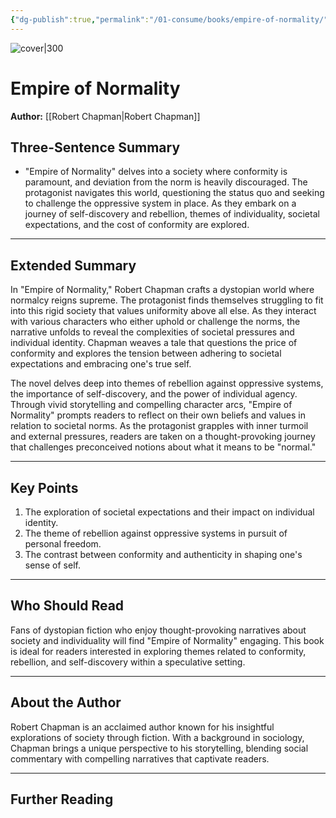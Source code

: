 ```yaml
---
{"dg-publish":true,"permalink":"/01-consume/books/empire-of-normality/","title":"Empire of Normality","tags":["society","comformity","rebellion"]}
---
```



![cover|300](http://books.google.com/books/content?id=clS6zwEACAAJ&printsec=frontcover&img=1&zoom=1&source=gbs_api)

# Empire of Normality
**Author:** [[Robert Chapman\|Robert Chapman]]

## Three-Sentence Summary
- "Empire of Normality" delves into a society where conformity is paramount, and deviation from the norm is heavily discouraged. The protagonist navigates this world, questioning the status quo and seeking to challenge the oppressive system in place. As they embark on a journey of self-discovery and rebellion, themes of individuality, societal expectations, and the cost of conformity are explored.

---

## Extended Summary
In "Empire of Normality," Robert Chapman crafts a dystopian world where normalcy reigns supreme. The protagonist finds themselves struggling to fit into this rigid society that values uniformity above all else. As they interact with various characters who either uphold or challenge the norms, the narrative unfolds to reveal the complexities of societal pressures and individual identity. Chapman weaves a tale that questions the price of conformity and explores the tension between adhering to societal expectations and embracing one's true self.

The novel delves deep into themes of rebellion against oppressive systems, the importance of self-discovery, and the power of individual agency. Through vivid storytelling and compelling character arcs, "Empire of Normality" prompts readers to reflect on their own beliefs and values in relation to societal norms. As the protagonist grapples with inner turmoil and external pressures, readers are taken on a thought-provoking journey that challenges preconceived notions about what it means to be "normal."

---

## Key Points
1. The exploration of societal expectations and their impact on individual identity.
2. The theme of rebellion against oppressive systems in pursuit of personal freedom.
3. The contrast between conformity and authenticity in shaping one's sense of self.

---

## Who Should Read
Fans of dystopian fiction who enjoy thought-provoking narratives about society and individuality will find "Empire of Normality" engaging. This book is ideal for readers interested in exploring themes related to conformity, rebellion, and self-discovery within a speculative setting.

---

## About the Author
Robert Chapman is an acclaimed author known for his insightful explorations of society through fiction. With a background in sociology, Chapman brings a unique perspective to his storytelling, blending social commentary with compelling narratives that captivate readers.

---

## Further Reading
